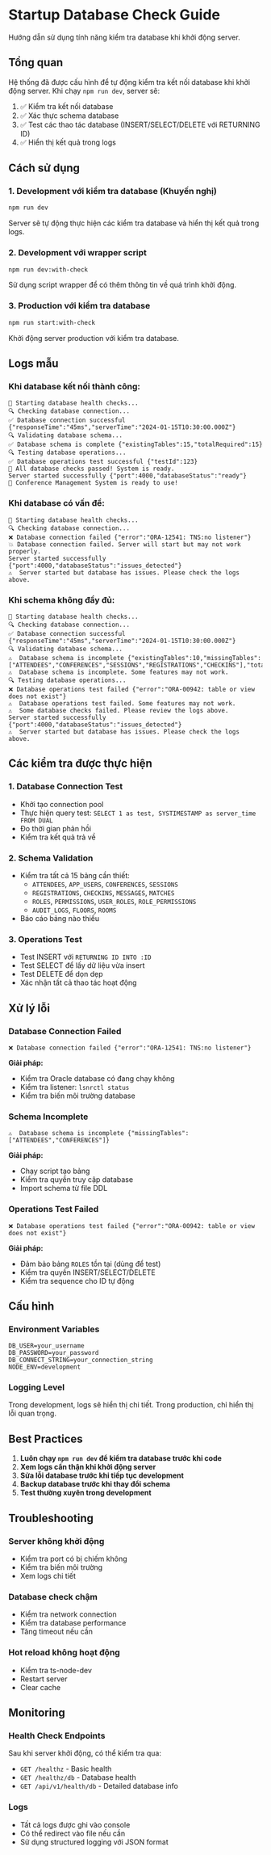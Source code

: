 # Startup Database Check Guide

Hướng dẫn sử dụng tính năng kiểm tra database khi khởi động server.

## Tổng quan

Hệ thống đã được cấu hình để tự động kiểm tra kết nối database khi khởi động server. Khi chạy `npm run dev`, server sẽ:

1. ✅ Kiểm tra kết nối database
2. ✅ Xác thực schema database
3. ✅ Test các thao tác database (INSERT/SELECT/DELETE với RETURNING ID)
4. ✅ Hiển thị kết quả trong logs

## Cách sử dụng

### 1. Development với kiểm tra database (Khuyến nghị)

```bash
npm run dev
```

Server sẽ tự động thực hiện các kiểm tra database và hiển thị kết quả trong logs.

### 2. Development với wrapper script

```bash
npm run dev:with-check
```

Sử dụng script wrapper để có thêm thông tin về quá trình khởi động.

### 3. Production với kiểm tra database

```bash
npm run start:with-check
```

Khởi động server production với kiểm tra database.

## Logs mẫu

### Khi database kết nối thành công:

```
🚀 Starting database health checks...
🔍 Checking database connection...
✅ Database connection successful {"responseTime":"45ms","serverTime":"2024-01-15T10:30:00.000Z"}
🔍 Validating database schema...
✅ Database schema is complete {"existingTables":15,"totalRequired":15}
🔍 Testing database operations...
✅ Database operations test successful {"testId":123}
🎉 All database checks passed! System is ready.
Server started successfully {"port":4000,"databaseStatus":"ready"}
🚀 Conference Management System is ready to use!
```

### Khi database có vấn đề:

```
🚀 Starting database health checks...
🔍 Checking database connection...
❌ Database connection failed {"error":"ORA-12541: TNS:no listener"}
💥 Database connection failed. Server will start but may not work properly.
Server started successfully {"port":4000,"databaseStatus":"issues_detected"}
⚠️  Server started but database has issues. Please check the logs above.
```

### Khi schema không đầy đủ:

```
🚀 Starting database health checks...
🔍 Checking database connection...
✅ Database connection successful {"responseTime":"45ms","serverTime":"2024-01-15T10:30:00.000Z"}
🔍 Validating database schema...
⚠️  Database schema is incomplete {"existingTables":10,"missingTables":["ATTENDEES","CONFERENCES","SESSIONS","REGISTRATIONS","CHECKINS"],"totalRequired":15}
⚠️  Database schema is incomplete. Some features may not work.
🔍 Testing database operations...
❌ Database operations test failed {"error":"ORA-00942: table or view does not exist"}
⚠️  Database operations test failed. Some features may not work.
⚠️  Some database checks failed. Please review the logs above.
Server started successfully {"port":4000,"databaseStatus":"issues_detected"}
⚠️  Server started but database has issues. Please check the logs above.
```

## Các kiểm tra được thực hiện

### 1. Database Connection Test
- Khởi tạo connection pool
- Thực hiện query test: `SELECT 1 as test, SYSTIMESTAMP as server_time FROM DUAL`
- Đo thời gian phản hồi
- Kiểm tra kết quả trả về

### 2. Schema Validation
- Kiểm tra tất cả 15 bảng cần thiết:
  - `ATTENDEES`, `APP_USERS`, `CONFERENCES`, `SESSIONS`
  - `REGISTRATIONS`, `CHECKINS`, `MESSAGES`, `MATCHES`
  - `ROLES`, `PERMISSIONS`, `USER_ROLES`, `ROLE_PERMISSIONS`
  - `AUDIT_LOGS`, `FLOORS`, `ROOMS`
- Báo cáo bảng nào thiếu

### 3. Operations Test
- Test INSERT với `RETURNING ID INTO :ID`
- Test SELECT để lấy dữ liệu vừa insert
- Test DELETE để dọn dẹp
- Xác nhận tất cả thao tác hoạt động

## Xử lý lỗi

### Database Connection Failed
```
❌ Database connection failed {"error":"ORA-12541: TNS:no listener"}
```
**Giải pháp:**
- Kiểm tra Oracle database có đang chạy không
- Kiểm tra listener: `lsnrctl status`
- Kiểm tra biến môi trường database

### Schema Incomplete
```
⚠️  Database schema is incomplete {"missingTables":["ATTENDEES","CONFERENCES"]}
```
**Giải pháp:**
- Chạy script tạo bảng
- Kiểm tra quyền truy cập database
- Import schema từ file DDL

### Operations Test Failed
```
❌ Database operations test failed {"error":"ORA-00942: table or view does not exist"}
```
**Giải pháp:**
- Đảm bảo bảng `ROLES` tồn tại (dùng để test)
- Kiểm tra quyền INSERT/SELECT/DELETE
- Kiểm tra sequence cho ID tự động

## Cấu hình

### Environment Variables
```env
DB_USER=your_username
DB_PASSWORD=your_password
DB_CONNECT_STRING=your_connection_string
NODE_ENV=development
```

### Logging Level
Trong development, logs sẽ hiển thị chi tiết. Trong production, chỉ hiển thị lỗi quan trọng.

## Best Practices

1. **Luôn chạy `npm run dev` để kiểm tra database trước khi code**
2. **Xem logs cẩn thận khi khởi động server**
3. **Sửa lỗi database trước khi tiếp tục development**
4. **Backup database trước khi thay đổi schema**
5. **Test thường xuyên trong development**

## Troubleshooting

### Server không khởi động
- Kiểm tra port có bị chiếm không
- Kiểm tra biến môi trường
- Xem logs chi tiết

### Database check chậm
- Kiểm tra network connection
- Kiểm tra database performance
- Tăng timeout nếu cần

### Hot reload không hoạt động
- Kiểm tra ts-node-dev
- Restart server
- Clear cache

## Monitoring

### Health Check Endpoints
Sau khi server khởi động, có thể kiểm tra qua:
- `GET /healthz` - Basic health
- `GET /healthz/db` - Database health
- `GET /api/v1/health/db` - Detailed database info

### Logs
- Tất cả logs được ghi vào console
- Có thể redirect vào file nếu cần
- Sử dụng structured logging với JSON format
